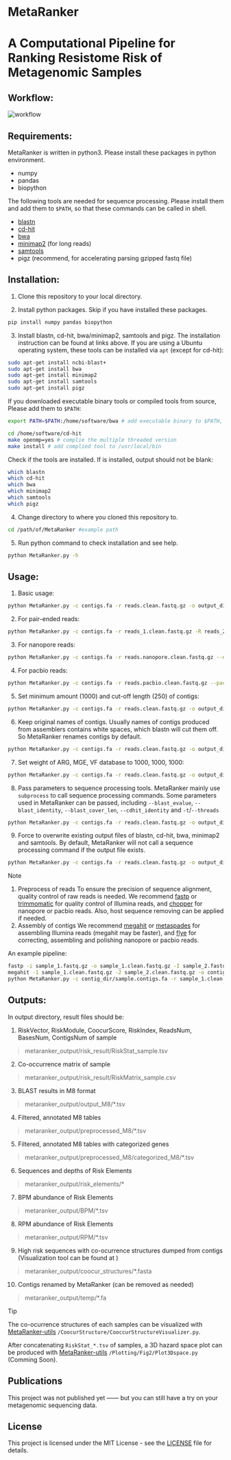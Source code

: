 # MetaRanker
A Computational Pipeline for Ranking Resistome Risk of Metagenomic Samples
=======

Workflow:
---------------
![workflow](https://github.com/user-attachments/assets/8d7a6b87-4f3f-4099-848c-ac5365bf72fe)

Requirements:
---------------
MetaRanker is written in python3. Please install these packages in python environment.
 - numpy
 - pandas
 - biopython

The following tools are needed for sequence processing. Please install them and add them to `$PATH`, so that these commands can be called in shell.
 - [blastn](https://ftp.ncbi.nlm.nih.gov/blast/executables/blast+/LATEST/)
 - [cd-hit](https://github.com/weizhongli/cdhit)
 - [bwa](https://github.com/lh3/bwa)
 - [minimap2](https://github.com/lh3/minimap2) (for long reads)
 - [samtools](https://github.com/samtools/samtools)
 - pigz (recommend, for accelerating parsing gzipped fastq file)

Installation:
---------------
1. Clone this repository to your local directory. 

2. Install python packages. Skip if you have installed these packages.
```sh
pip install numpy pandas biopython
```
3. Install blastn, cd-hit, bwa/minimap2, samtools and pigz. The installation instruction can be found at links above.
If you are using a Ubuntu operating system, these tools can be installed via `apt` (except for cd-hit):
```sh
sudo apt-get install ncbi-blast+
sudo apt-get install bwa
sudo apt-get install minimap2
sudo apt-get install samtools
sudo apt-get install pigz
```
If you downloaded executable binary tools or compiled tools from source, Please add them to `$PATH`:
```sh
export PATH=$PATH:/home/software/bwa # add executable binary to $PATH, edit in ~/.bashrc
```
```sh
cd /home/software/cd-hit
make openmp=yes # complie the multiple threaded version
make install # add complied tool to /usr/local/bin
```
Check if the tools are installed. If is installed, output should not be blank:
```sh
which blastn
which cd-hit
which bwa
which minimap2
which samtools
which pigz
```
4. Change directory to where you cloned this repository to.
```sh
cd /path/of/MetaRanker #example path
```
5. Run python command to check installation and see help.
```sh
python MetaRanker.py -h
```

Usage: 
---------------
1. Basic usage:
```sh
python MetaRanker.py -c contigs.fa -r reads.clean.fastq.gz -o output_dir -t 16
```
2. For pair-ended reads:
```sh
python MetaRanker.py -c contigs.fa -r reads_1.clean.fastq.gz -R reads_2.clean.fastq.gz -o output_dir -t 16
```
3. For nanopore reads:
```sh
python MetaRanker.py -c contigs.fa -r reads.nanopore.clean.fastq.gz --nanopore -o output_dir -t 16
```
4. For pacbio reads:
```sh
python MetaRanker.py -c contigs.fa -r reads.pacbio.clean.fastq.gz --pacbio -o output_dir -t 16
```
5. Set minimum amount (1000) and cut-off length (250) of contigs:
```sh
python MetaRanker.py -c contigs.fa -r reads.clean.fastq.gz -o output_dir -t 16 --minnum 1000 --minlen 250
```
6. Keep original names of contigs. Usually names of contigs produced from assemblers contains white spaces,
which blastn will cut them off. So MetaRanker renames contigs by default.
```sh
python MetaRanker.py -c contigs.fa -r reads.clean.fastq.gz -o output_dir -t 16 --no_rename_contigs
```
7. Set weight of ARG, MGE, VF database to 1000, 1000, 1000:
```sh
python MetaRanker.py -c contigs.fa -r reads.clean.fastq.gz -o output_dir -t 16 --weight 1000 1000 1000
```
8. Pass parameters to sequence processing tools.
MetaRanker mainly use `subprocess` to call sequence processing commands.
Some parameters used in MetaRanker can be passed, including `--blast_evalue`, `--blast_identity`,
`--blast_cover_len`, `--cdhit_identity` and `-t`/`--threads`
```sh
python MetaRanker.py -c contigs.fa -r reads.clean.fastq.gz -o output_dir -t 64 --blast_evalue 1e-5 --blast_identity 0.9 --blast_cover_len 85 --cdhit_identity 0.9
```
9. Force to overwrite existing output files of blastn, cd-hit, bwa, minimap2 and samtools. 
By default, MetaRanker will not call a sequence processing command if the output file exists.
```sh
python MetaRanker.py -c contigs.fa -r reads.clean.fastq.gz -o output_dir -t 16 --force
```

> [!NOTE]
> 1. Preprocess of reads
> To ensure the precision of sequence alignment, quality control of raw reads is needed.
> We recommend [fastp](https://github.com/OpenGene/fastp) or [trimmomatic](https://github.com/usadellab/Trimmomatic) for quality control of Illumina reads,
> and [chopper](https://github.com/wdecoster/chopper) for nanopore or pacbio reads.
> Also, host sequence removing can be applied if needed.
> 2. Assembly of contigs
> We recommend [megahit](https://github.com/voutcn/megahit) or [metaspades](https://github.com/ablab/spades) for assembling Illumina reads (megahit may be faster),
> and [flye](https://github.com/mikolmogorov/Flye) for correcting, assembling and polishing nanopore or pacbio reads.

An example pipeline:
```sh
fastp -i sample_1.fastq.gz -o sample_1.clean.fastq.gz -I sample_2.fastq.gz -O sample_2.clean.fastq.gz -w 16
megahit -1 sample_1.clean.fastq.gz -2 sample_2.clean.fastq.gz -o contig_dir --out-prefix sample -t 16
python MetaRanker.py -c contig_dir/sample.contigs.fa -r sample_1.clean.fastq.gz -R sample_2.clean.fastq.gz -o metaranker_output -t 16
```

Outputs: 
---------------
In output directory, result files should be:

1. RiskVector, RiskModule, CoocurScore, RiskIndex, ReadsNum, BasesNum, ContigsNum of sample
> metaranker_output/risk_result/RiskStat_sample.tsv

2. Co-occurrence matrix of sample
> metaranker_output/risk_result/RiskMatrix_sample.csv

3. BLAST results in M8 format
> metaranker_output/output_M8/*.tsv

4. Filtered, annotated M8 tables
> metaranker_output/preprocessed_M8/*.tsv

5. Filtered, annotated M8 tables with categorized genes
> metaranker_output/preprocessed_M8/categorized_M8/*.tsv


6. Sequences and depths of Risk Elements
> metaranker_output/risk_elements/*

7. BPM abundance of Risk Elements
> metaranker_output/BPM/*.tsv

8. RPM abundance of Risk Elements
> metaranker_output/RPM/*.tsv

9. High risk sequences with co-ocurrence structures dumped from contigs (Visualization tool can be found at )
> metaranker_output/coocur_structures/*.fasta

10. Contigs renamed by MetaRanker (can be removed as needed)
> metaranker_output/temp/*.fa


> [!TIP]
> The co-ocurrence structures of each samples can be visualized with [MetaRanker-utils](https://github.com/SteamedFish6/MetaRanker-utils) `/CoocurStructure/CooccurStructureVisualizer.py`.
> 
> After concatenating `RiskStat_*.tsv` of samples, a 3D hazard space plot can be produced with [MetaRanker-utils](https://github.com/SteamedFish6/MetaRanker-utils) `/Plotting/Fig2/Plot3Dspace.py` (Comming Soon).

Publications
---------------
This project was not published yet —— but you can still have a try on your metagenomic sequencing data.

License
---------------
This project is licensed under the MIT License - see the [LICENSE](LICENSE) file for details.
